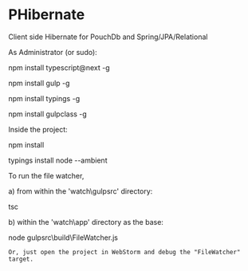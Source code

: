 # PHibernate
Client side Hibernate for PouchDb and Spring/JPA/Relational

As Administrator (or sudo):

npm install typescript@next -g

npm install gulp -g

npm install typings -g

npm install gulpclass -g



Inside the project:

npm install

typings install node --ambient


To run the file watcher,

a) from within the 'watch\gulpsrc' directory:

tsc

b) within the 'watch\app' directory as the base:

node gulpsrc\build\FileWatcher.js

    Or, just open the project in WebStorm and debug the "FileWatcher" target.